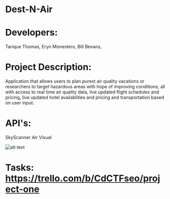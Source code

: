 # Dest-N-Air

# Developers:
  Tarique Thomas,
  Eryn Monestero,
  Bill Bevans,
  
# Project Description:
  Application that allows users to plan purest air quality vacations or researchers to target hazardous areas with hope of improving conditions; all with access to real time air quality data, live updated flight schedules and pricing, live updated hotel availablities and pricing and transportation based on user input. 
  
# API's:
  SkyScanner
  Air Visual
  
  ![alt text](https://user-images.githubusercontent.com/37785557/51724135-8c37fd80-2021-11e9-844a-62601c38e7ce.png "wire frame")
  
 # Tasks: https://trello.com/b/CdCTFseo/project-one
      
